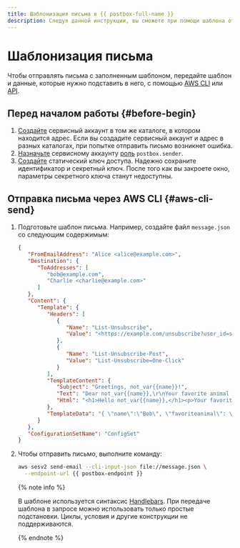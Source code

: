 ```yaml
---
title: Шаблонизация письма в {{ postbox-full-name }}
description: Следуя данной инструкции, вы сможете при помощи шаблона отправить письмо из {{ postbox-name }}.
---
```


# Шаблонизация письма

Чтобы отправлять письма с заполненным шаблоном, передайте шаблон и данные, которые нужно подставить в него, с помощью [AWS CLI](#aws-cli-send) или [API](../aws-compatible-api/api-ref/send-email.md).

## Перед началом работы {#before-begin}

1. [Создайте](../../iam/operations/sa/create.md) сервисный аккаунт в том же каталоге, в котором находится адрес. Если вы создадите сервисный аккаунт и адрес в разных каталогах, при попытке отправить письмо возникнет ошибка.
1. [Назначьте](../../iam/operations/sa/assign-role-for-sa.md) сервисному аккаунту [роль](../security/index.md#postbox-sender) `postbox.sender`.
1. [Создайте](../../iam/operations/authentication/manage-access-keys.md#create-access-key) статический ключ доступа. Надежно сохраните идентификатор и секретный ключ. После того как вы закроете окно, параметры секретного ключа станут недоступны.

## Отправка письма через AWS CLI {#aws-cli-send}

1. Подготовьте шаблон письма. Например, создайте файл  `message.json` со следующим содержимым:

   ```json
   {
      "FromEmailAddress": "Alice <alice@example.com>",
      "Destination": {
         "ToAddresses": [
            "bob@example.com",
            "Charlie <charlie@example.com>"
         ]
      },
      "Content": {
         "Template": {
            "Headers": [
               {
                  "Name": "List-Unsubscribe",
                  "Value": "<https://example.com/unsubscribe?user_id=sercet_hash>"
               },
               {
                  "Name": "List-Unsubscribe-Post",
                  "Value": "List-Unsubscribe=One-Click"
               }
            ],
            "TemplateContent": {
               "Subject": "Greetings, not_var{{name}}!",
               "Text": "Dear not_var{{name}},\r\nYour favorite animal is not_var{{favoriteanimal}}.",
               "Html": "<h1>Hello not_var{{name}},</h1><p>Your favorite animal is not_var{{favoriteanimal}}.</p>"
            },
            "TemplateData": "{ \"name\":\"Bob\", \"favoriteanimal\": \"bobcat\" }"
         }
      },
      "ConfigurationSetName": "ConfigSet"
   }
   ```

1. Чтобы отправить письмо, выполните команду:

   ```bash
   aws sesv2 send-email --cli-input-json file://message.json \
     --endpoint-url {{ postbox-endpoint }}
   ```

   {% note info %}

   В шаблоне используется синтаксис [Handlebars](https://handlebarsjs.com/guide/). При передаче шаблона в запросе можно использовать только простые подстановки. Циклы, условия и другие конструкции не поддерживаются.

   {% endnote %}
